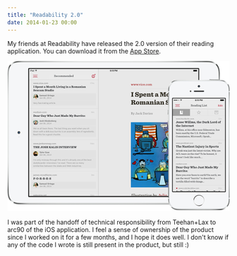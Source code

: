 ```yaml
---
title: "Readability 2.0"
date: 2014-01-23 00:00
---
```


<p>My friends at Readability have released the 2.0 version of their reading application. You can download it from the <a href="https://itunes.apple.com/us/app/readability/id460156587?mt=8&amp;uo=4&amp;at=1l3v6zC">App Store</a>.</p>

<img src="/img/import/blog/readability-20/653DDAC1B2BE4D099D90ECB50479BAE0.png" class="img-responsive" />

<p>I was part of the handoff of technical responsibility from Teehan+Lax to arc90 of the iOS application. I feel a sense of ownership of the product since I worked on it for a few months, and I hope it does well. I don't know if any of the code I wrote is still present in the product, but still :)</p>

<!-- more -->

